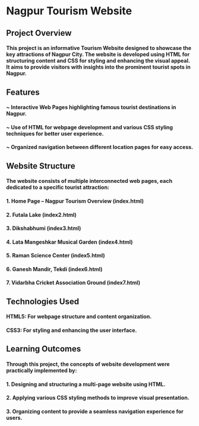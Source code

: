 # Nagpur Tourism Website

## Project Overview
#### This project is an informative Tourism Website designed to showcase the key attractions of Nagpur City. The website is developed using HTML for structuring content and CSS for styling and enhancing the visual appeal. It aims to provide visitors with insights into the prominent tourist spots in Nagpur.


## Features
#### ~ Interactive Web Pages highlighting famous tourist destinations in Nagpur.
#### ~ Use of HTML for webpage development and various CSS styling techniques for better user experience.
#### ~ Organized navigation between different location pages for easy access.


## Website Structure
#### The website consists of multiple interconnected web pages, each dedicated to a specific tourist attraction:
#### 1. Home Page – Nagpur Tourism Overview (index.html)
#### 2. Futala Lake (index2.html)
#### 3. Dikshabhumi (index3.html)
#### 4. Lata Mangeshkar Musical Garden (index4.html)
#### 5. Raman Science Center (index5.html)
#### 6. Ganesh Mandir, Tekdi (index6.html)
#### 7. Vidarbha Cricket Association Ground (index7.html)


## Technologies Used
#### HTML5: For webpage structure and content organization.
#### CSS3: For styling and enhancing the user interface.


## Learning Outcomes
#### Through this project, the concepts of website development were practically implemented by:
#### 1. Designing and structuring a multi-page website using HTML.
#### 2. Applying various CSS styling methods to improve visual presentation.
#### 3. Organizing content to provide a seamless navigation experience for users.
